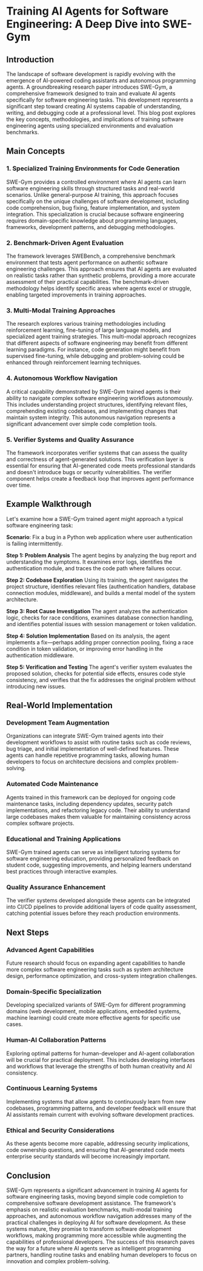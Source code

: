 # Training AI Agents for Software Engineering: A Deep Dive into SWE-Gym

## Introduction

The landscape of software development is rapidly evolving with the emergence of AI-powered coding assistants and autonomous programming agents. A groundbreaking research paper introduces SWE-Gym, a comprehensive framework designed to train and evaluate AI agents specifically for software engineering tasks. This development represents a significant step toward creating AI systems capable of understanding, writing, and debugging code at a professional level. This blog post explores the key concepts, methodologies, and implications of training software engineering agents using specialized environments and evaluation benchmarks.

## Main Concepts

### 1. Specialized Training Environments for Code Generation
SWE-Gym provides a controlled environment where AI agents can learn software engineering skills through structured tasks and real-world scenarios. Unlike general-purpose AI training, this approach focuses specifically on the unique challenges of software development, including code comprehension, bug fixing, feature implementation, and system integration. This specialization is crucial because software engineering requires domain-specific knowledge about programming languages, frameworks, development patterns, and debugging methodologies.

### 2. Benchmark-Driven Agent Evaluation
The framework leverages SWEBench, a comprehensive benchmark environment that tests agent performance on authentic software engineering challenges. This approach ensures that AI agents are evaluated on realistic tasks rather than synthetic problems, providing a more accurate assessment of their practical capabilities. The benchmark-driven methodology helps identify specific areas where agents excel or struggle, enabling targeted improvements in training approaches.

### 3. Multi-Modal Training Approaches
The research explores various training methodologies including reinforcement learning, fine-tuning of large language models, and specialized agent training strategies. This multi-modal approach recognizes that different aspects of software engineering may benefit from different learning paradigms. For instance, code generation might benefit from supervised fine-tuning, while debugging and problem-solving could be enhanced through reinforcement learning techniques.

### 4. Autonomous Workflow Navigation
A critical capability demonstrated by SWE-Gym trained agents is their ability to navigate complex software engineering workflows autonomously. This includes understanding project structures, identifying relevant files, comprehending existing codebases, and implementing changes that maintain system integrity. This autonomous navigation represents a significant advancement over simple code completion tools.

### 5. Verifier Systems and Quality Assurance
The framework incorporates verifier systems that can assess the quality and correctness of agent-generated solutions. This verification layer is essential for ensuring that AI-generated code meets professional standards and doesn't introduce bugs or security vulnerabilities. The verifier component helps create a feedback loop that improves agent performance over time.

## Example Walkthrough

Let's examine how a SWE-Gym trained agent might approach a typical software engineering task:

**Scenario**: Fix a bug in a Python web application where user authentication is failing intermittently.

**Step 1: Problem Analysis**
The agent begins by analyzing the bug report and understanding the symptoms. It examines error logs, identifies the authentication module, and traces the code path where failures occur.

**Step 2: Codebase Exploration**
Using its training, the agent navigates the project structure, identifies relevant files (authentication handlers, database connection modules, middleware), and builds a mental model of the system architecture.

**Step 3: Root Cause Investigation**
The agent analyzes the authentication logic, checks for race conditions, examines database connection handling, and identifies potential issues with session management or token validation.

**Step 4: Solution Implementation**
Based on its analysis, the agent implements a fix—perhaps adding proper connection pooling, fixing a race condition in token validation, or improving error handling in the authentication middleware.

**Step 5: Verification and Testing**
The agent's verifier system evaluates the proposed solution, checks for potential side effects, ensures code style consistency, and verifies that the fix addresses the original problem without introducing new issues.

## Real-World Implementation

### Development Team Augmentation
Organizations can integrate SWE-Gym trained agents into their development workflows to assist with routine tasks such as code reviews, bug triage, and initial implementation of well-defined features. These agents can handle repetitive programming tasks, allowing human developers to focus on architecture decisions and complex problem-solving.

### Automated Code Maintenance
Agents trained in this framework can be deployed for ongoing code maintenance tasks, including dependency updates, security patch implementations, and refactoring legacy code. Their ability to understand large codebases makes them valuable for maintaining consistency across complex software projects.

### Educational and Training Applications
SWE-Gym trained agents can serve as intelligent tutoring systems for software engineering education, providing personalized feedback on student code, suggesting improvements, and helping learners understand best practices through interactive examples.

### Quality Assurance Enhancement
The verifier systems developed alongside these agents can be integrated into CI/CD pipelines to provide additional layers of code quality assessment, catching potential issues before they reach production environments.

## Next Steps

### Advanced Agent Capabilities
Future research should focus on expanding agent capabilities to handle more complex software engineering tasks such as system architecture design, performance optimization, and cross-system integration challenges.

### Domain-Specific Specialization
Developing specialized variants of SWE-Gym for different programming domains (web development, mobile applications, embedded systems, machine learning) could create more effective agents for specific use cases.

### Human-AI Collaboration Patterns
Exploring optimal patterns for human-developer and AI-agent collaboration will be crucial for practical deployment. This includes developing interfaces and workflows that leverage the strengths of both human creativity and AI consistency.

### Continuous Learning Systems
Implementing systems that allow agents to continuously learn from new codebases, programming patterns, and developer feedback will ensure that AI assistants remain current with evolving software development practices.

### Ethical and Security Considerations
As these agents become more capable, addressing security implications, code ownership questions, and ensuring that AI-generated code meets enterprise security standards will become increasingly important.

## Conclusion

SWE-Gym represents a significant advancement in training AI agents for software engineering tasks, moving beyond simple code completion to comprehensive software development assistance. The framework's emphasis on realistic evaluation benchmarks, multi-modal training approaches, and autonomous workflow navigation addresses many of the practical challenges in deploying AI for software development. As these systems mature, they promise to transform software development workflows, making programming more accessible while augmenting the capabilities of professional developers. The success of this research paves the way for a future where AI agents serve as intelligent programming partners, handling routine tasks and enabling human developers to focus on innovation and complex problem-solving.